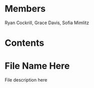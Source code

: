 # Members
Ryan Cockrill, Grace Davis, Sofia Mimlitz

# Contents

# File Name Here
File description here
